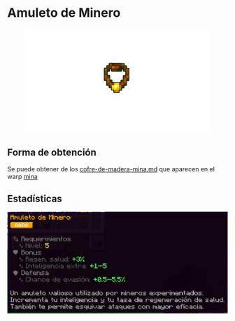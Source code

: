 # Amuleto de Minero

<figure><img src="../../../../.gitbook/assets/Diseño sin título (7).png" alt=""><figcaption></figcaption></figure>

## Forma de obtención

Se puede obtener de los [cofre-de-madera-mina.md](../../../entidades/loot/cofres/cofre-de-madera-mina.md "mention") que aparecen en el warp [mina](../../../locaciones/mina/ "mention")

## Estadísticas

![](<../../../../.gitbook/assets/image (2).png>)
